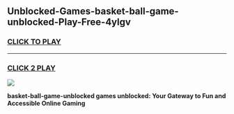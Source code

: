 
## Unblocked-Games-basket-ball-game-unblocked-Play-Free-4ylgv
<h3>
<a href="https://premium76.site?title=basket-ball-game-unblocked&ref=17A">CLICK TO PLAY</a></h3>
<hr>

<h3>
<a href="https://premium76.site?title=basket-ball-game-unblocked&ref=17A">CLICK 2 PLAY</a>
  
</h3>

<a href="https://premium76.site?title=basket-ball-game-unblocked&ref=17A"><img src="https://clearcache.store/games.png"></a>


**basket-ball-game-unblocked games unblocked: Your Gateway to Fun and Accessible Online Gaming**
